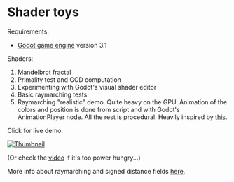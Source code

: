 # Shader toys

Requirements:

- [Godot game engine](https://godotengine.org/) version 3.1

Shaders:

1. Mandelbrot fractal
2. Primality test and GCD computation
3. Experimenting with Godot's visual shader editor
4. Basic raymarching tests
5. Raymarching "realistic" demo. Quite heavy on the GPU.  Animation of the colors and position is done from script and with Godot's AnimationPlayer node. All the rest is procedural. Heavily inspired by [this](https://www.shadertoy.com/view/4sXGRM).

Click for live demo:

[![Thumbnail](http://i3.ytimg.com/vi/cXT5JclvHt8/maxresdefault.jpg)](https://castux.github.io/code-club/wave/)

(Or check the [video](https://www.youtube.com/watch?v=cXT5JclvHt8) if it's too power hungry...)

More info about raymarching and signed distance fields [here](https://www.iquilezles.org/www/articles/raymarchingdf/raymarchingdf.htm).
